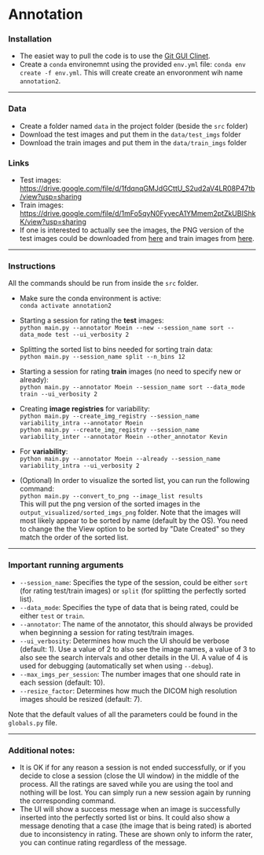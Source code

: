# Annotation

### Installation
- The easiet way to pull the code is to use the [Git GUI Clinet](https://git-scm.com/downloads/guis).
- Create a `conda` environemnt using the provided `env.yml` file: `conda env create -f env.yml`. This will create create an envoronment wih name `annotation2`.


___
### Data
- Create a folder named `data` in the project folder (beside the `src` folder)
- Download the test images and put them in the `data/test_imgs` folder
- Download the train images and put them in the `data/train_imgs` folder

### Links
* Test images: https://drive.google.com/file/d/1fdqnqGMJdGCttU_S2ud2aV4LR08P47tb/view?usp=sharing
* Train images: https://drive.google.com/file/d/1mFo5qyN0FyvecA1YMmem2ptZkUBIShkK/view?usp=sharing
* If one is interested to actually see the images, the PNG version of the test images could be downloaded from [here](https://drive.google.com/file/d/1UhQdmzNjKxiou5HqE_GEEXqvgpzXJ9Qp/view?usp=sharing) and train images from [here](https://drive.google.com/file/d/1Yu8a6VhhkohwV7fjdDqJK06cAZKFsZfg/view?usp=sharing).

___
### Instructions
All the commands should be run from inside the `src` folder.
* Make sure the conda environment is active:  
`conda activate annotation2`

* Starting a session for rating the __test__ images:  
`python main.py --annotator Moein --new --session_name sort --data_mode test --ui_verbosity 2`

* Splitting the sorted list to bins needed for sorting train data:  
`python main.py --session_name split --n_bins 12`  

* Starting a session for rating __train__ images (no need to specify new or already):  
`python main.py --annotator Moein --session_name sort --data_mode train --ui_verbosity 2`

* Creating __image registries__ for variability:  
`python main.py --create_img_registry --session_name variability_intra --annotator Moein`  
`python main.py --create_img_registry --session_name variability_inter --annotator Moein --other_annotator Kevin`

* For __variability__:  
`python main.py --annotator Moein --already --session_name variability_intra --ui_verbosity 2`

* (Optional) In order to visualize the sorted list, you can run the following command:  
`python main.py --convert_to_png --image_list results`  
This will put the png version of the sorted images in the `output_visualized/sorted_imgs_png` folder. Note that the images will most likely appear to be sorted by name (default by the OS). You need to change the the View option to be sorted by "Date Created" so they match the order of the sorted list.



___
### Important running arguments
* `--session_name`: Specifies the type of the session, could be either `sort` (for rating test/train images) or `split` (for splitting the perfectly sorted list).
* `--data_mode`: Specifies the type of data that is being rated, could be either `test` or `train`.
* `--annotator`: The name of the annotator, this should always be provided when beginning a session for rating test/train images.
* `--ui_verbosity`: Determines how much the UI should be verbose (default: 1). Use a value of 2 to also see the image names, a value of 3 to also see the search intervals and other details in the UI. A value of 4 is used for debugging (automatically set when using `--debug`).
* `--max_imgs_per_session`: The number images that one should rate in each session (default: 10).
* `--resize_factor`: Determines how much the DICOM high resolution images should be resized (default: 7).

Note that the default values of all the parameters could be found in the `globals.py` file.

___
### Additional notes:
* It is OK if for any reason a session is not ended successfully, or if you decide to close a session (close the UI window) in the middle of the process. All the ratings are saved while you are using the tool and nothing will be lost. You can simply run a new session again by running the corresponding command.
* The UI will show a success message when an image is successfully inserted into the perfectly sorted list or bins. It could also show a message denoting that a case (the image that is being rated) is aborted due to inconsistency in rating. These are shown only to inform the rater, you can continue rating regardless of the message.
